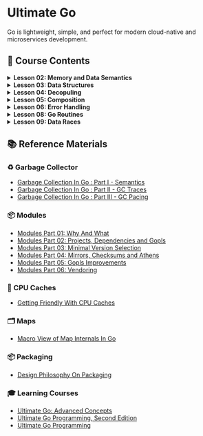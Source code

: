 # Ultimate Go

Go is lightweight, simple, and perfect for modern cloud-native and microservices development.

## 📗 Course Contents

<details>
<summary> <b>Lesson 02: Memory and Data Semantics</b> </summary>

- [Variables](https://github.com/gkjoyes/ultimate-go/tree/main/lesson_02/variables/example1/example1.go)
- [Struct Types](https://github.com/gkjoyes/ultimate-go/tree/main/lesson_02/struct_types/example1/example1.go)
- [Pointers: Pass by Values](https://github.com/gkjoyes/ultimate-go/tree/main/lesson_02/pointers/example1/example1.go)
- [Pointers: Sharing Data](https://github.com/gkjoyes/ultimate-go/tree/main/lesson_02/pointers/example2/example2.go)
- [Pointers: Escape Analysis](https://github.com/gkjoyes/ultimate-go/tree/main/lesson_02/pointers/example3/example3.go)
- [Pointers: Stack Growth](https://github.com/gkjoyes/ultimate-go/tree/main/lesson_02/pointers/example4/example4.go)
- [Contants](https://github.com/gkjoyes/ultimate-go/tree/main/lesson_02/constants/)
  
</details>

<details>
<summary> <b>Lesson 03: Data Structures</b> </summary>

- [Arrays: Mechanical Sympathy](https://github.com/gkjoyes/ultimate-go/tree/main/lesson_03/arrays/example1)
- [Arrays: Semantics](https://github.com/gkjoyes/ultimate-go/tree/main/lesson_03/arrays/example2/example2.go)
- [Arrays: Range Mechanics](https://github.com/gkjoyes/ultimate-go/tree/main/lesson_03/arrays/example2/example2.go)
- [Slices: Declare, Length, and Reference Types](https://github.com/gkjoyes/ultimate-go/tree/main/lesson_03/slices/example2/example2.go)
- [Slices: Appending Slices](https://github.com/gkjoyes/ultimate-go/tree/main/lesson_03/slices/example4/example4.go)
- [Slices: Taking Slices of Slices](https://github.com/gkjoyes/ultimate-go/tree/main/lesson_03/slices/example3/example3.go)
- [Slices: Strings and References](https://github.com/gkjoyes/ultimate-go/tree/main/lesson_03/slices/example5/example5.go)
- [Slices: Strings and Slices](https://github.com/gkjoyes/ultimate-go/tree/main/lesson_03/slices/example6/example6.go)
- [Slices: Range Mechanics](https://github.com/gkjoyes/ultimate-go/tree/main/lesson_03/slices/example8/example8.go)
- [Maps](https://github.com/gkjoyes/ultimate-go/tree/main/lesson_03/maps/)
  
</details>

<details>
<summary> <b>Lesson 04: Decopuling</b> </summary>

- [Methods: Value and Pointer Semantics](https://github.com/gkjoyes/ultimate-go/tree/main/lesson_04/methods/example1/example1.go)
- [Methods: Function/Method Variables](https://github.com/gkjoyes/ultimate-go/tree/main/lesson_04/methods/example3/example3.go)
- [Interfaces: Polymorphism](https://github.com/gkjoyes/ultimate-go/tree/main/lesson_04/interfaces/example2/example2.go)
- [Interfaces: Method Sets and Address of Value](https://github.com/gkjoyes/ultimate-go/tree/main/lesson_04/interfaces/example3/example3.go)
- [Interfaces: Storage by Value](https://github.com/gkjoyes/ultimate-go/tree/main/lesson_04/interfaces/example5/example5.go)
- [Interfaces: Type Assertion](https://github.com/gkjoyes/ultimate-go/tree/main/lesson_04/interfaces/example7/example7.go)
- [Embedding](https://github.com/gkjoyes/ultimate-go/tree/main/lesson_04/embedding)
- [Exporting](https://github.com/gkjoyes/ultimate-go/tree/main/lesson_04/exporting)
  
</details>

<details>
<summary> <b>Lesson 05: Composition</b> </summary>

- [Grouping Types](https://github.com/gkjoyes/ultimate-go/tree/main/lesson_05/grouping)
- [Decoupling](https://github.com/gkjoyes/ultimate-go/tree/main/lesson_05/decoupling)
- [Conversion and Assertions](https://github.com/gkjoyes/ultimate-go/tree/main/lesson_05/assertions)
- [Interface Pollution](https://github.com/gkjoyes/ultimate-go/tree/main/lesson_05/pollution)
- [Mocking](https://github.com/gkjoyes/ultimate-go/tree/main/lesson_05/mocking)
  
</details>

<details>
<summary> <b>Lesson 06: Error Handling</b> </summary>

- [Default Error Values](https://github.com/gkjoyes/ultimate-go/blob/main/lesson_06/example1/example1.go)
- [Error Variables](https://github.com/gkjoyes/ultimate-go/blob/main/lesson_06/example2/example2.go)
- [Type as Context](https://github.com/gkjoyes/ultimate-go/blob/main/lesson_06/example4/example4.go)
- [Behavior as Context](https://github.com/gkjoyes/ultimate-go/blob/main/lesson_06/example5/example5.go)
- [Find the Bug](https://github.com/gkjoyes/ultimate-go/blob/main/lesson_06/example6/example6.go)
- [Wrapping Errors](https://github.com/gkjoyes/ultimate-go/blob/main/lesson_06/example7/example7.go)
  
</details>

<details>
<summary> <b>Lesson 08: Go Routines</b> </summary>

- [Creating Go Routines](https://github.com/gkjoyes/ultimate-go/tree/main/lesson_08)

</details>

<details>
<summary> <b>Lesson 09: Data Races</b> </summary>

- [Managing Data Races](https://github.com/gkjoyes/ultimate-go/tree/main/lesson_09)

</details>

## 📚 Reference Materials

### ♻️ Garbage Collector

- [Garbage Collection In Go : Part I - Semantics](https://www.ardanlabs.com/blog/2018/12/garbage-collection-in-go-part1-semantics.html)
- [Garbage Collection In Go : Part II - GC Traces](https://www.ardanlabs.com/blog/2019/05/garbage-collection-in-go-part2-gctraces.html)
- [Garbage Collection In Go : Part III - GC Pacing](https://www.ardanlabs.com/blog/2019/07/garbage-collection-in-go-part3-gcpacing.html)

### 📦 Modules

- [Modules Part 01: Why And What](https://www.ardanlabs.com/blog/2019/10/modules-01-why-and-what.html)
- [Modules Part 02: Projects, Dependencies and Gopls](https://www.ardanlabs.com/blog/2019/12/modules-02-projects-dependencies-gopls.html)
- [Modules Part 03: Minimal Version Selection](https://www.ardanlabs.com/blog/2019/12/modules-03-minimal-version-selection.html)
- [Modules Part 04: Mirrors, Checksums and Athens](https://www.ardanlabs.com/blog/2020/02/modules-04-mirros-checksums-athens.html)
- [Modules Part 05: Gopls Improvements](https://www.ardanlabs.com/blog/2020/04/modules-05-gopls-improvements.html)
- [Modules Part 06: Vendoring](https://www.ardanlabs.com/blog/2020/04/modules-06-vendoring.html)

### 🧠 CPU Caches

- [Getting Friendly With CPU Caches](https://www.ardanlabs.com/blog/2023/07/getting-friendly-with-cpu-caches.html)

### 🗂️ Maps

- [Macro View of Map Internals In Go](https://www.ardanlabs.com/blog/2013/12/macro-view-of-map-internals-in-go.html)

### 📦 Packaging

- [Design Philosophy On Packaging](https://www.ardanlabs.com/blog/2017/02/design-philosophy-on-packaging.html)

### 🎓 Learning Courses

- [Ultimate Go: Advanced Concepts](https://learning.oreilly.com/course/ultimate-go-advanced/9780135339503/)
- [Ultimate Go Programming, Second Edition](https://learning.oreilly.com/course/ultimate-go-programming/9780135261651/)
- [Ultimate Go Programming](https://learning.oreilly.com/course/ultimate-go-programming/9780134757476/)
